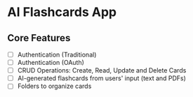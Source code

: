 # AI Flashcards App
## Core Features
- [ ] Authentication (Traditional)
- [ ] Authentication (OAuth)
- [ ] CRUD Operations: Create, Read, Update and Delete Cards
- [ ] AI-generated flashcards from users' input (text and PDFs)
- [ ] Folders to organize cards

